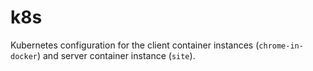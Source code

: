 # k8s

Kubernetes configuration for the client container instances (`chrome-in-docker`) and server container instance (`site`).
